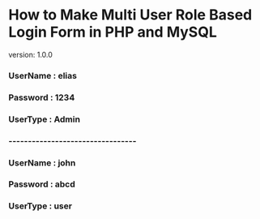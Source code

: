 # How to Make Multi User Role Based Login Form in PHP and MySQL

version: 1.0.0

### UserName : elias

### Password : 1234

### UserType : Admin

### ---------------------------------

### UserName : john

### Password : abcd

### UserType : user



